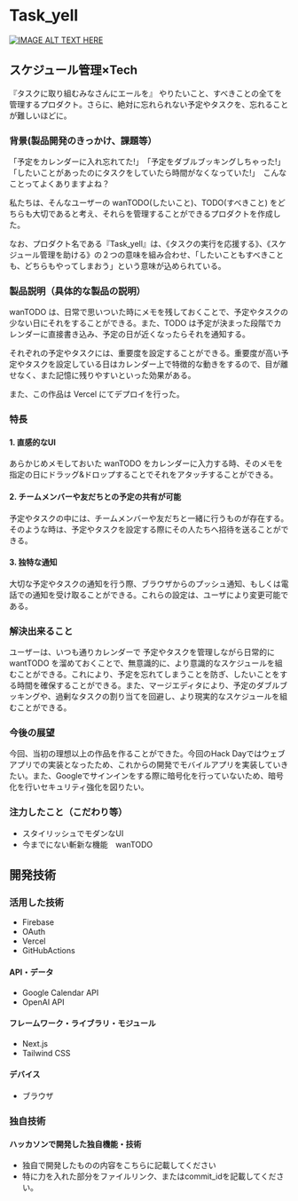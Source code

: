 # Task_yell

[![IMAGE ALT TEXT HERE](https://jphacks.com/wp-content/uploads/2024/07/JPHACKS2024_ogp.jpg)](https://www.youtube.com/watch?v=DZXUkEj-CSI)

## スケジュール管理×Tech
『タスクに取り組むみなさんにエールを』
やりたいこと、すべきことの全てを管理するプロダクト。さらに、絶対に忘れられない予定やタスクを、忘れることが難しいほどに。

### 背景(製品開発のきっかけ、課題等）
「予定をカレンダーに入れ忘れてた!」　「予定をダブルブッキングしちゃった!」　「したいことがあったのにタスクをしていたら時間がなくなっていた!」　こんなことってよくありますよね？

私たちは、そんなユーザーの wanTODO(したいこと)、TODO(すべきこと) をどちらも大切であると考え、それらを管理することができるプロダクトを作成した。

なお、プロダクト名である『Task_yell』は、《タスクの実行を応援する》、《スケジュール管理を助ける》の２つの意味を組み合わせ、「したいこともすべきことも、どちらもやってしまおう」という意味が込められている。

### 製品説明（具体的な製品の説明）
wanTODO は、日常で思いついた時にメモを残しておくことで、予定やタスクの少ない日にそれをすることができる。また、TODO は予定が決まった段階でカレンダーに直接書き込み、予定の日が近くなったらそれを通知する。

それぞれの予定やタスクには、重要度を設定することができる。重要度が高い予定やタスクを設定している日はカレンダー上で特徴的な動きをするので、目が離せなく、また記憶に残りやすいといった効果がある。

<!--さらに、重要度によって、ユーザーへの通知の仕方も工夫した。重要度が低い予定やタスクは、低頻度のデスクトップ通知を行う。重要度が高くなるにつれて、通知の頻度が高くなっていく。重要度が最高レベルのものには、スマートフォンへ電話をかけることで、無視できない通知をすることにした。-->

また、この作品は Vercel にてデプロイを行った。

### 特長
#### 1. 直感的なUI
あらかじめメモしておいた wanTODO をカレンダーに入力する時、そのメモを指定の日にドラッグ&ドロップすることでそれをアタッチすることができる。

#### 2. チームメンバーや友だちとの予定の共有が可能
予定やタスクの中には、チームメンバーや友だちと一緒に行うものが存在する。そのような時は、予定やタスクを設定する際にその人たちへ招待を送ることができる。

#### 3. 独特な通知
大切な予定やタスクの通知を行う際、ブラウザからのプッシュ通知、もしくは電話での通知を受け取ることができる。これらの設定は、ユーザにより変更可能である。

### 解決出来ること
ユーザーは、いつも通りカレンダーで 予定やタスクを管理しながら日常的に wantTODO を溜めておくことで、無意識的に、より意識的なスケジュールを組むことができる。これにより、予定を忘れてしまうことを防ぎ、したいことをする時間を確保することができる。また、マージエディタにより、予定のダブルブッキングや、過剰なタスクの割り当てを回避し、より現実的なスケジュールを組むことができる。

### 今後の展望
今回、当初の理想以上の作品を作ることができた。今回のHack Dayではウェブアプリでの実装となったため、これからの開発でモバイルアプリを実装していきたい。また、Googleでサインインをする際に暗号化を行っていないため、暗号化を行いセキュリティ強化を図りたい。

### 注力したこと（こだわり等）
* スタイリッシュでモダンなUI
* 今までにない斬新な機能　wanTODO

## 開発技術
### 活用した技術
* Firebase
* OAuth
* Vercel
* GitHubActions
  
#### API・データ
* Google Calendar API
* OpenAI API
  

#### フレームワーク・ライブラリ・モジュール
* Next.js
* Tailwind CSS

#### デバイス
* ブラウザ
  

### 独自技術
#### ハッカソンで開発した独自機能・技術
* 独自で開発したものの内容をこちらに記載してください
* 特に力を入れた部分をファイルリンク、またはcommit_idを記載してください。
